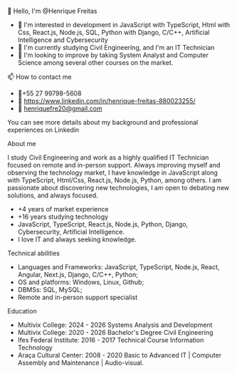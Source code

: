   👋 Hello, I'm @Henrique Freitas
- 👀 I'm interested in development in JavaScript with TypeScript, Html with Css, React.js, Node.js, SQL, Python with Django, C/C++, Artificial Intelligence and Cybersecurity
- 🌱 I'm currently studying Civil Engineering, and I'm an IT Technician
- 💞️ I'm looking to improve by taking System Analyst and Computer Science among several other courses on the market.

📫 How to contact me
- 📱+55 27 99798-5608
- 📄 https://www.linkedin.com/in/henrique-freitas-880023255/
- 📧 henriquefre20@gmail.com
  
You can see more details about my background and professional experiences on Linkedin

About me

I study Civil Engineering and work as a highly qualified IT Technician focused on remote and in-person support. Always improving myself and observing the technology market, I have knowledge in JavaScript along with TypeScript, Html/Css, React.js, Node.js, Python, among others. I am passionate about discovering new technologies, I am open to debating new solutions, and always focused.

- +4 years of market experience
- +16 years studying technology
- JavaScript, TypeScript, React.js, Node.js, Python, Django, Cybersecurity, Artificial Intelligence.
- I love IT and always seeking knowledge.
  
Technical abilities

- Languages ​​and Frameworks: JavaScript, TypeScript, Node.js, React, Angular, Next.js, Django, C/C++, Python;
- OS and platforms: Windows, Linux, Github;
- DBMSs: SQL, MySQL;
- Remote and in-person support specialist
  
Education
- Multivix College: 2024 - 2026 Systems Analysis and Development
- Multivix College: 2020 - 2026 Bachelor's Degree Civil Engineering
- Ifes Federal Institute: 2016 - 2017 Technical Course Information Technology
- Araça Cultural Center: 2008 - 2020 Basic to Advanced IT | Computer Assembly and Maintenance | Audio-visual.
  
<!---
HenriqueFre/HenriqueFre is a ✨ special ✨ repository because its `README.md` (this file) appears on your GitHub profile.
You can click the Preview link to take a look at your changes.
--->
